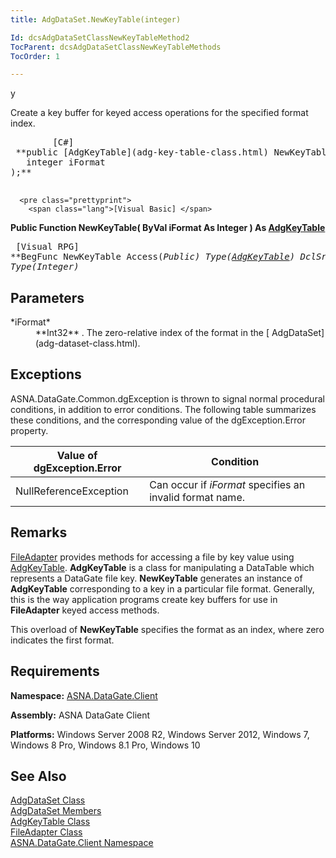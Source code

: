 ```yaml
---
title: AdgDataSet.NewKeyTable(integer)

Id: dcsAdgDataSetClassNewKeyTableMethod2
TocParent: dcsAdgDataSetClassNewKeyTableMethods
TocOrder: 1

---
```


y

Create a key buffer for keyed access operations for the specified format index.
<pre class="prettyprint">
        <span class="lang">[C#]</span>
 **public [AdgKeyTable](adg-key-table-class.html) NewKeyTable(
   integer iFormat
);** 
      </pre>
      <pre class="prettyprint">
        <span class="lang">[Visual Basic] </span>
 **Public Function NewKeyTable(
    ByVal iFormat As Integer
) As [AdgKeyTable](adg-key-table-class.html)** 
      </pre>
      <pre class="prettyprint">
        <span class="lang">[Visual RPG]</span>
 **BegFunc NewKeyTable Access(*Public) Type([AdgKeyTable](adg-key-table-class.html))
   DclSrParm iFormat Type(*Integer)** 
      </pre>

## Parameters

<dl>
        <dt>
 *iFormat* 
        </dt>
        <dd>
 **Int32** . The zero-relative index of the format in the [
							AdgDataSet](adg-dataset-class.html).</dd>
</dl>

## Exceptions

ASNA.DataGate.Common.dgException is thrown to signal normal procedural conditions, in addition to error conditions. The following table summarizes these conditions, and the corresponding value of the dgException.Error property.
<br />



| Value of dgException.Error | Condition |
| ---- | ---- |
| NullReferenceException | Can occur if *iFormat* specifies an invalid format name. |



## Remarks

[FileAdapter](file-adapter-class.html) provides methods for accessing a file by key value using [AdgKeyTable](adg-key-table-class.html). **AdgKeyTable** is a class for manipulating a DataTable which represents a DataGate file key. **NewKeyTable** generates an instance of **AdgKeyTable** corresponding to a key in a particular file format. Generally, this is the way application programs create key buffers for use in **FileAdapter** keyed access methods.

This overload of **NewKeyTable** specifies the format as an index, where zero indicates the first format.
## Requirements

**Namespace:** [ASNA.DataGate.Client](datagate-client-namespace.html) 

**Assembly:** ASNA DataGate Client

**Platforms:** Windows Server 2008 R2, Windows Server 2012, Windows 7, Windows 8 Pro, Windows 8.1 Pro, Windows 10
## See Also


[AdgDataSet Class](adg-dataset-class.html)
      <br />
[AdgDataSet Members](adg-dataset-members.html)
      <br />
[AdgKeyTable Class](adg-key-table-class.html)
      <br />
[FileAdapter Class](file-adapter-class.html)
      <br />
[ASNA.DataGate.Client Namespace](datagate-client-namespace.html)
      <br />

